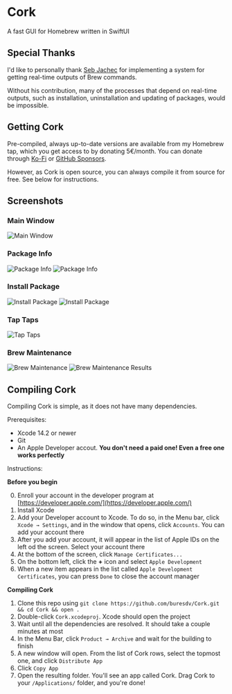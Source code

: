 # Cork
A fast GUI for Homebrew written in SwiftUI

## Special Thanks

I'd like to personally thank [Seb Jachec](https://github.com/sebj) for implementing a system for getting real-time outputs of Brew commands. 

Without his contribution, many of the processes that depend on real-time outputs, such as installation, uninstallation and updating of packages, would be impossible.

## Getting Cork

Pre-compiled, always up-to-date versions are available from my Homebrew tap, which you get access to by donating 5€/month. You can donate through [Ko-Fi](https://ko-fi.com/buresdv) or [GitHub Sponsors](https://github.com/sponsors/buresdv).

However, as Cork is open source, you can always compile it from source for free. See below for instructions.

## Screenshots
### Main Window
![Main Window](https://i.imgur.com/sIHrjbP.jpg)

### Package Info
![Package Info](https://i.imgur.com/L7LyzmS.jpg)
![Package Info](https://i.imgur.com/ZHaEcOA.jpg)

### Install Package
![Install Package](https://i.imgur.com/CtqSCUu.jpg)
![Install Package](https://i.imgur.com/Agc7zxX.jpg)

### Tap Taps
![Tap Taps](https://i.imgur.com/Dya1SkM.jpg)

### Brew Maintenance
![Brew Maintenance](https://i.imgur.com/LGkDErZ.jpg)
![Brew Maintenance Results](https://i.imgur.com/GbTerQX.jpg)

## Compiling Cork

Compiling Cork is simple, as it does not have many dependencies.

Prerequisites:

* Xcode 14.2 or newer
* Git
* An Apple Developer accout. **You don't need a paid one! Even a free one works perfectly**

Instructions:

**Before you begin**

0. Enroll your account in the developer program at [https://developer.apple.com/](https://developer.apple.com/)
1. Install Xcode
2. Add your Developer account to Xcode. To do so, in the Menu bar, click `Xcode → Settings`, and in the window that opens, click `Accounts`. You can add your account there
3. After you add your account, it will appear in the list of Apple IDs on the left od the screen. Select your account there
4. At the bottom of the screen, click `Manage Certificates...`
5. On the bottom left, click the **+** icon and select `Apple Development`
6. When a new item appears in the list called `Apple Development Certificates`, you can press `Done` to close the account manager

**Compiling Cork**

1. Clone this repo using `git clone https://github.com/buresdv/Cork.git && cd Cork && open .`
2. Double-click `Cork.xcodeproj`. Xcode should open the project
3. Wait until all the dependencies are resolved. It should take a couple minutes at most
4. In the Menu Bar, click `Product → Archive` and wait for the building to finish
5. A new window will open. From the list of Cork rows, select the topmost one, and click `Distribute App`
6. Click `Copy App`
7. Open the resulting folder. You'll see an app called Cork. Drag Cork to your `/Applications/` folder, and you're done!
